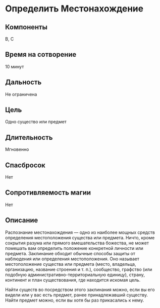 # Определить Местонахождение

## Компоненты
В, С

## Время на сотворение
10 минут

## Дальность
Не ограничена

## Цель
Одно существо или предмет

## Длительность
Мгновенно

## Спасбросок
Нет

## Сопротивляемость магии
Нет

## Описание
Распознание местонахождения — одно из наиболее мощных средств определения местоположения существа или предмета. Ничто, кроме сокрытия разума или прямого вмешательства божества, не может помешать вам определить положение конкретной личности или предмета. Заклинание обходит обычные способы защиты от наблюдения или определения местоположения. Оно называет местоположение существа или предмета (место, владельца, организацию, название строения и т. п.), сообщество, графство (или подобную административно-территориальную единицу), страну, континент и план существования, где находится искомая цель.

Найти существ во посредством этого заклинания можно, если вы его видели или у вас есть предмет, ранее принадлежавший существу. Найти предмет можно, если вы хотя бы раз прикасались к нему.